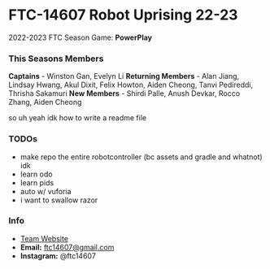 # FTC-14607 Robot Uprising 22-23
2022-2023 FTC Season Game: **PowerPlay**

### This Seasons Members
**Captains** - Winston Gan, Evelyn Li
**Returning Members** - Alan Jiang, Lindsay Hwang, Akul Dixit, Felix Howton, Aiden Cheong, Tanvi Pedireddi, Thrisha Sakamuri
**New Members** - Shirdi Palle, Anush Devkar, Rocco Zhang, Aiden Cheong

so uh yeah idk how to write a readme file

### TODOs
 - make repo the entire robotcontroller (bc assets and gradle and whatnot) idk
 - learn odo
 - learn pids
 - auto w/ vuforia
 - i want to swallow razor

### Info
 - [Team Website](https://www.robotuprising.org)
 - **Email:** ftc14607@gmail.com
 - **Instagram:** @ftc14607